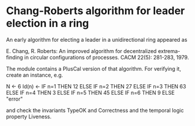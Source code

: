 # Chang-Roberts algorithm for leader election in a ring
An early algorithm for electing a leader in a unidirectional ring
appeared as

E. Chang, R. Roberts: An improved algorithm for decentralized extrema-finding
in circular configurations of processes. CACM 22(5): 281-283, 1979.

The module contains a PlusCal version of that algorithm. For verifying it,
create an instance, e.g.

N <- 6
Id(n) <- IF n=1 THEN 12
         ELSE IF n=2 THEN 27
         ELSE IF n=3 THEN 63
         ELSE IF n=4 THEN 3
         ELSE IF n=5 THEN 45
         ELSE IF n=6 THEN 9
         ELSE "error"

and check the invariants TypeOK and Correctness and the temporal logic
property Liveness.